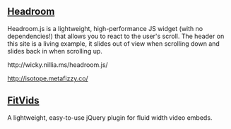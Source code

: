 <h2><a href="http://wicky.nillia.ms/headroom.js/">Headroom</a></h2>
<p>Headroom.js is a lightweight, high-performance JS widget (with no dependencies!) that allows you to react to the user's scroll. The header on this site is a living example, it slides out of view when scrolling down and slides back in when scrolling up.</p>
http://wicky.nillia.ms/headroom.js/

http://isotope.metafizzy.co/


<h2><a href="http://fitvidsjs.com/">FitVids</a></h2>
<p>A lightweight, easy-to-use jQuery plugin for fluid width video embeds.</p>
